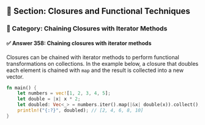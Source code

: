 ## 📘 Section: Closures and Functional Techniques  
### 🔹 Category: Chaining Closures with Iterator Methods  
#### ✅ Answer 358: Chaining closures with iterator methods

Closures can be chained with iterator methods to perform functional transformations on collections. In the example below, a closure that doubles each element is chained with `map` and the result is collected into a new vector.

```rust
fn main() {
    let numbers = vec![1, 2, 3, 4, 5];
    let double = |x| x * 2;
    let doubled: Vec<_> = numbers.iter().map(|&x| double(x)).collect();
    println!("{:?}", doubled); // [2, 4, 6, 8, 10]
}
```
